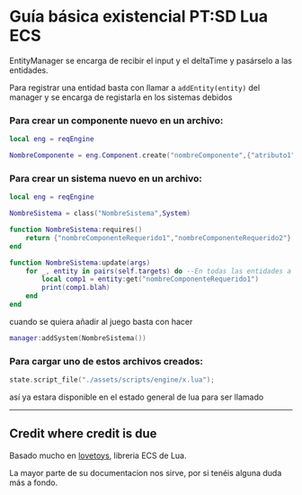 # Guía básica existencial PT:SD Lua ECS

EntityManager se encarga de recibir el input y el deltaTime y pasárselo a las entidades.

Para registrar una entidad basta con llamar a `addEntity(entity)` del manager y se encarga de registarla en los sistemas debidos

### Para crear un componente nuevo en un archivo:
```lua 
local eng = reqEngine

NombreComponente = eng.Component.create("nombreComponente",{"atributo1","atributo2"},{atributo1=valorDefault,atributo2=valorDefault})
```

### Para crear un sistema nuevo en un archivo:
```lua
local eng = reqEngine

NombreSistema = class("NombreSistema",System)

function NombreSistema:requires()
	return {"nombreComponenteRequerido1","nombreComponenteRequerido2"}
end

function NombreSistema:update(args)
	for _, entity in pairs(self.targets) do --En todas las entidades a las que afecte hace x
		local comp1 = entity:get("nombreComponenteRequerido1")
		print(comp1.blah)
	end
end
```
cuando se quiera añadir al juego basta con hacer
```lua
manager:addSystem(NombreSistema())
```

### Para cargar uno de estos archivos creados:
```cpp
state.script_file("./assets/scripts/engine/x.lua");
```
así ya estara disponible en el estado general de lua para ser llamado

--- 
## Credit where credit is due

Basado mucho en [lovetoys](https://github.com/lovetoys/lovetoys), libreria ECS de Lua.

La mayor parte de su documentacion nos sirve, por si tenéis alguna duda más a fondo.